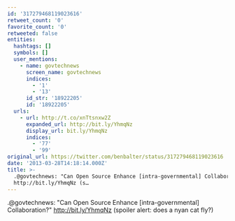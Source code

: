 ```yaml
---
id: '317279468119023616'
retweet_count: '0'
favorite_count: '0'
retweeted: false
entities:
  hashtags: []
  symbols: []
  user_mentions:
    - name: govtechnews
      screen_name: govtechnews
      indices:
        - '1'
        - '13'
      id_str: '18922205'
      id: '18922205'
  urls:
    - url: http://t.co/xnTtsnxw2Z
      expanded_url: http://bit.ly/YhmqNz
      display_url: bit.ly/YhmqNz
      indices:
        - '77'
        - '99'
original_url: https://twitter.com/benbalter/status/317279468119023616
date: '2013-03-28T14:18:14.000Z'
title: >-
  .@govtechnews: "Can Open Source Enhance [intra-governmental] Collaboration?"
  http://bit.ly/YhmqNz (s…
---
```


.@govtechnews: "Can Open Source Enhance [intra-governmental] Collaboration?" http://bit.ly/YhmqNz (spoiler alert: does a nyan cat fly?)